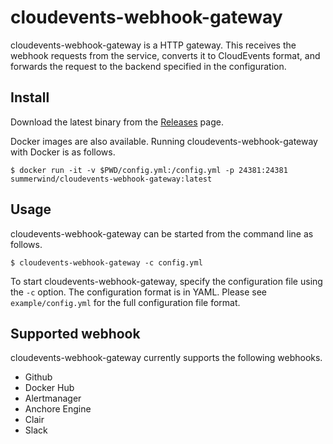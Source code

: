 # cloudevents-webhook-gateway

cloudevents-webhook-gateway is a HTTP gateway. This receives the webhook requests from the service, converts it to CloudEvents format, and forwards the request to the backend specified in the configuration.

## Install

Download the latest binary from the [Releases](https://github.com/summerwind/cloudevents-webhook-gateway/releases) page.

Docker images are also available. Running cloudevents-webhook-gateway with Docker is as follows.

```
$ docker run -it -v $PWD/config.yml:/config.yml -p 24381:24381 summerwind/cloudevents-webhook-gateway:latest
```

## Usage

cloudevents-webhook-gateway can be started from the command line as follows.

```
$ cloudevents-webhook-gateway -c config.yml
```

To start cloudevents-webhook-gateway, specify the configuration file using the `-c` option. The configuration format is in YAML. Please see `example/config.yml` for the full configuration file format.

## Supported webhook

cloudevents-webhook-gateway currently supports the following webhooks.

- Github
- Docker Hub
- Alertmanager
- Anchore Engine
- Clair
- Slack
